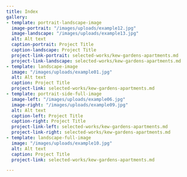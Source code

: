 ```yaml
---
title: Index
gallery:
- template: portrait-landscape-image
  image-portrait: "/images/uploads/example12.jpg"
  image-landscape: "/images/uploads/example13.jpg"
  alt: Alt text
  caption-portrait: Project Title
  caption-landscape: Project Title
  project-link-portrait: selected-works/kew-gardens-apartments.md
  project-link-landscape: selected-works/kew-gardens-apartments.md
- template: landscape-image
  image: "/images/uploads/example01.jpg"
  alt: Alt text
  caption: Project Title
  project-link: selected-works/kew-gardens-apartments.md
- template: portrait-side-full-image
  image-left: "/images/uploads/example06.jpg"
  image-right: "/images/uploads/example09.jpg"
  alt: Alt text
  caption-left: Project Title
  caption-right: Project Title
  project-link-left: selected-works/kew-gardens-apartments.md
  project-link-right: selected-works/kew-gardens-apartments.md
- template: landscape-full-image
  image: "/images/uploads/example10.jpg"
  alt: Alt text
  caption: Project Title
  project-link: selected-works/kew-gardens-apartments.md

---
```

